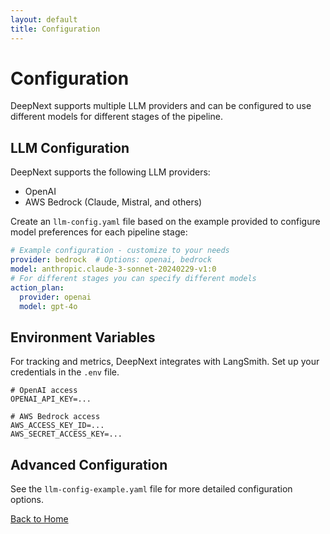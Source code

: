 ```yaml
---
layout: default
title: Configuration
---
```


# Configuration

DeepNext supports multiple LLM providers and can be configured to use different models for different stages of the pipeline.

## LLM Configuration

DeepNext supports the following LLM providers:
- OpenAI
- AWS Bedrock (Claude, Mistral, and others)

Create an `llm-config.yaml` file based on the example provided to configure model preferences for each pipeline stage:

```yaml
# Example configuration - customize to your needs
provider: bedrock  # Options: openai, bedrock
model: anthropic.claude-3-sonnet-20240229-v1:0
# For different stages you can specify different models
action_plan:
  provider: openai
  model: gpt-4o
```

## Environment Variables

For tracking and metrics, DeepNext integrates with LangSmith. Set up your credentials in the `.env` file.

```
# OpenAI access
OPENAI_API_KEY=...

# AWS Bedrock access
AWS_ACCESS_KEY_ID=...
AWS_SECRET_ACCESS_KEY=...
```

## Advanced Configuration

See the `llm-config-example.yaml` file for more detailed configuration options.

[Back to Home](./index.html)
